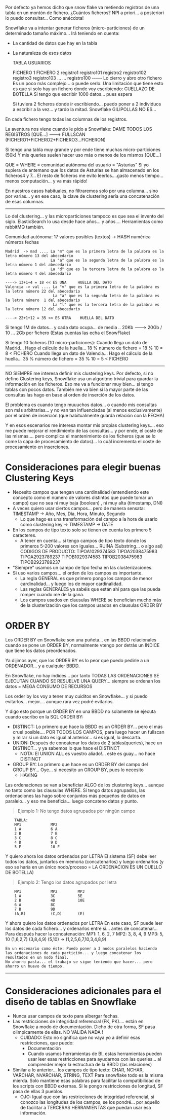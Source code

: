 
Por defecto ya hemos dicho que snow flake va metiendo registros de una tabla en un montón de fichero.
¿Cuántos ficheros? NPI a priori... a posteriori lo puedo consultar... Como anécdota!

Snowflake va a intentar generar ficheros (micro-particiones) de un determinado tamaño máximo... Irá teniendo en cuenta:
- La cantidad de datos que hay en la tabla
- La naturaleza de esos datos

    TABLA USUARIOS

    FICHERO 1                                       FICHERO 2
    registro1                                       registro101
    registro2                                       registro102
    registro3                                       registro103
    ...                                             ...
    registro100
    ----- Lo cierro y abro otro fichero
    Es un poco más complejo... o puede serlo.
    Una limitación que tiene esto es que si solo hay un fichero donde voy escribiendo: CUELLAZO DE BOTELLA
    Si tengo que escribir 1000 datos... pues espera

    Si tuviera 2 ficheros donde ir escribiendo... puedo poner a 2 individuos a escribir a la vez... y tardo la mitad.
    Snowflake GILIPOLLAS NO ES...

En cada fichero tengo todas las columnas de los registros.

La aventura nos viene cuando le pido a Snowflake:
DAME TODOS LOS REGISTROS [QUE...] ---> FULLSCAN (FICHERO1+FICHERO2+FICHERO3...FICHERON)

Si tengo una tabla muy grande y por ende tiene muchas micro-particiones (50k)
Y mis queries suelen hacer uso más o menos de los mismos [QUE...]

QUE = WHERE = comunidad autónoma del usuario = "Asturias"
Si yo supiera de antemano que los datos de Asturias se han almacenado en los ficheros4 y 7...
El resto de ficheros me evito leerlos....gasto menos tiempo... menos computación... y va más rápido!

En nuestros casos habituales, no filtraremos solo por una columna... sino por varias... y en ese caso, la clave de clustering sería una concatenación de esas columnas.

---

Lo del clustering... y las microparticiones tampoco es que sea el invento del siglo. ElasticSearch lo usa desde hace años... y años.... Herramientas como rabbitMQ también.

   Comunidad autónoma:
   17 valores posibles (textos) -> HASH numérica
                        números
                        fechas

    Madrid  -> mad .... La "m" que es la primera letra de la palabra es la letra número 13 del abecedario
                        La "a" que es la segunda letra de la palabra es la letra número 1 del abecedario
                        La "d" que es la tercera letra de la palabra es la letra número 4 del abecedario
                                                                                ----> 13+1+4 = 18 << ES UNA     HUELLA DEL DATO
    Valencia -> val .... La "v" que es la primera letra de la palabra es la letra número 22 del abecedario
                         La "a" que es la segunda letra de la palabra es la letra número  1 del abecedario
                         La "l" que es la tercera letra de la palabra es la letra número 12 del abecedario
                                                                                ----> 22+1+12 = 35 << ES OTRA    HUELLA DEL DATO

Si tengo 1M de datos... y cada dato ocupa... de media .. 20Kb ---> 20Gb / 10 ... 2Gb por fichero (Estas cuentas las echa el SnowFlake)

Si tengo 10 ficheros (10 micro-particiones):
    Cuando llega un dato de Madrid...   Hago el cálculo de la huella... 18 % número de fichero = 18 % 10 = 8 < FICHERO
    Cuando llega un dato de Valencia... Hago el cálculo de la huella... 35 % número de fichero = 35 % 10 = 5 < FICHERO

---

NO SIEMPRE me interesa definir mis clustering keys.
Por defecto, si no defino Clustering keys, Snowflake usa un algoritmo trivial para guardar la información en los ficheros.
Eso me va a funcionar muy bien... si tengo tablas con pocos datos.
También me va bien si la mayor parte de las consultas las hago en base al orden de inserción de los datos.

El problema es cuando tengo muuuchos datos... o cuando mis consultas son más arbitrarias... y no van tan influenciadas (al menos exclusivamente) por el orden de inserción (que habitualmente guarda relación con la FECHA)

Y en esos escenarios me interesa montar mis propias clustering keys.... eso me puede mejorar el rendimiento de las consultas... y por ende, el coste de las mismas.... pero complica el mantenimiento de los ficheros (que se lo come la capa de procesamiento de datos)... lo cuál incrementa el coste de procesamiento en inserciones.

# Consideraciones para elegir buenas Clustering Keys

- Necesito campos que tengan una cardinalidad (entendiendo este concepto como el número de valores distintos que puede tomar un campo) que no sea ni muy baja (boolean) , ni muy alta (timestamp, DNI)
- A veces quiero usar ciertos campos... pero de manera sensata: TIMESTAMP -> Año, Mes, Día, Hora, Minuto, Segundo
  - Lo que hago es una transformación del campo a la hora de usarlo como clustering key -> TIMESTAMP -> DATE
- En los campos de tipo texto solo se tienen en cuenta los primero 5 caracteres.
  - A tener en cuenta... si tengo campos de tipo texto donde los primeros 5-200 valores son iguales... RUINA (Substring... o algo así)
    CODIGOS DE PRODUCTO: TIPOA1029374583
                         TIPOA2038475983
                         TIPOA2923789237
                         TIPOB1029374583
                         TIPOB2038475983
                         TIPOB2923789237
- "Siempre" usamos un campo de tipo fecha en las clusterizaciones.
- Si uso varios campos... el orden de los campos es importante.
  - La regla GENERAL es que primero pongo los campos de menor cardinalidad... y luego los de mayor cardinalidad.
  - Las reglas GENERALES ya sabéis que están ahí para que las pueda romper cuando me de la gana.
  - Los campos usados en clausulas WHERE se benefician mucho más de la clusterización que los campos usados en clausulas ORDER BY

# ORDER BY 

Los ORDER BY en Snowflake son una puñeta... en las BBDD relacionales cuando se pone un ORDER BY, normalmente vtengo por detrás un INDICE que tiene los datos preordenados.

Ya dijimos ayer, que los ORDER BY es lo peor que puedo pedirle a un ORDENADOR... y a cualquier BBDD.

En Snowflake, no hay índices... por tanto TODAS LAS ORDENACIONES SE EJECUTAN CUANDO SE RESUELVE UNA QUERY... siempre se ordenan los datos = MEGA CONSUMO DE RECURSOS

Los order by los voy a tener muy cuiditos en Snowflake... y si puedo evitarlos... mejor.... aunque rara vez podré evitarlos.

Y digo esto porque un ORDER BY en una BBDD no solamente se ejecuta cuando escribo en la SQL ORDER BY:
- DISTINCT: Lo primero que hace la BBDD es un ORDER BY... pero el más cruel posible.... POR TODOS LOS CAMPOS,
            para luego hacer un fullscan y mirar si un dato es igual al anterior... si es igual, lo descarta.
- UNION: Después de concatenar los datos de 2 tablas(queries), hace un DISTINCT... y ya sabemos lo que hace el DISTINCT
  - NOTA: El UNION ALL es vuestro aliado!... este es guay... no hace DISTINCT
- GROUP BY: Lo primero que hace es un ORDER BY del campo del GROUP BY... Oye... si necesito un GROUP BY, pues lo necesito
  - HAVING

Las ordenaciones se van a beneficiar ALGO de los clustering keys... aunque no tanto como las clausulas WHERE.
Si tengo datos agrupados, las ordenaciones las hago sobre conjuntos más pequeños de datos en paralelo... y eso me beneficia... luego concateno datos y punto.

> Ejemplo 1: No tengo datos agrupados por ningún campo

        TABLA:
        MP1             MP2
        1 A             6 A
        2 B             7 B
        3 C             8 C
        4 D             9 D
        5 E             10 E


Y quiero ahora los datos ordenados por LETRA
El sistema (SF) debe leer todos los datos, juntarlos en memoria (concatenarlos) y luego ordenarlos (y eso se haría en un único nodo/proceso = LA ORDENACION ES UN CUELLO DE BOTELLA)

> Ejemplo 2: Tengo los datos agrupados por letra

        MP1             MP2         MP3 
        1 A             3C          5E
        2 B             4D          10E
        6 A             8C
        7 B             9D
        (A,B)           (C,D)       (E)

Y ahora quiero los datos ordenados por LETRA
En este caso, SF puede leer los datos de cada fichero... y ordenarlos entre si... antes de concatenar... Para después hacer la concatenación:
    MP1: 1, 6, 2, 7
    MP2: 3, 8, 4, 9
    MP3: 5, 10
    (1,6,2,7) (3,8,4,9) (5,10) -> (1,2,5,6,7,10,3,4,8,9)

    En un escenario como éste: Puedo poner a 3 nodos paralelos haciendo las ordenaciones de cada partición... y luego concatenar los resultados en un nodo final.
    No ahorro pasta... el trabajo se sigue teniendo que hacer... pero ahorro un huevo de tiempo.

---

# Consideraciones adicionales para el diseño de tablas en Snowflake

- Nunca usar campos de texto para albergar fechas.
- Las restricciones de integridad referencial (FK, PK).... están en Snowflake a modo de documentación.
    Dicho de otra forma, SF pasa olimpicamente de ellas. NO VALIDA NADA !
    - CUIDADO: Esto no significa que no vaya yo a definir esas restricciones, que puedo:
      - Documentación
      - Cuando usamos herramientas de BI, estas herramientas pueden usar leer esas restricciones para ayudarnos con las queries... al comprender mejor la estructura de la BBDD (las relaciones)
- Similar a lo anterior... los campos de tipo texto: CHAR, NCHAR, VARCHAR, NVARCHAR, STRING, TEXT
  Para snowflake todo es la misma mierda. Solo mantiene esas palabras para facilitar la compatibilidad de los scripts con BBDD externas. 
  Si le pongo restricciones de longitud, SF pasa de ellas 3 pueblos.
    - OJO: Igual que con las restricciones de integridad referencial, si conozco las longitudes de los campos, se los pondré... por aquello de facilitar a TERCERAS HERRAMIENTAS que puedan usar esa información.
  
